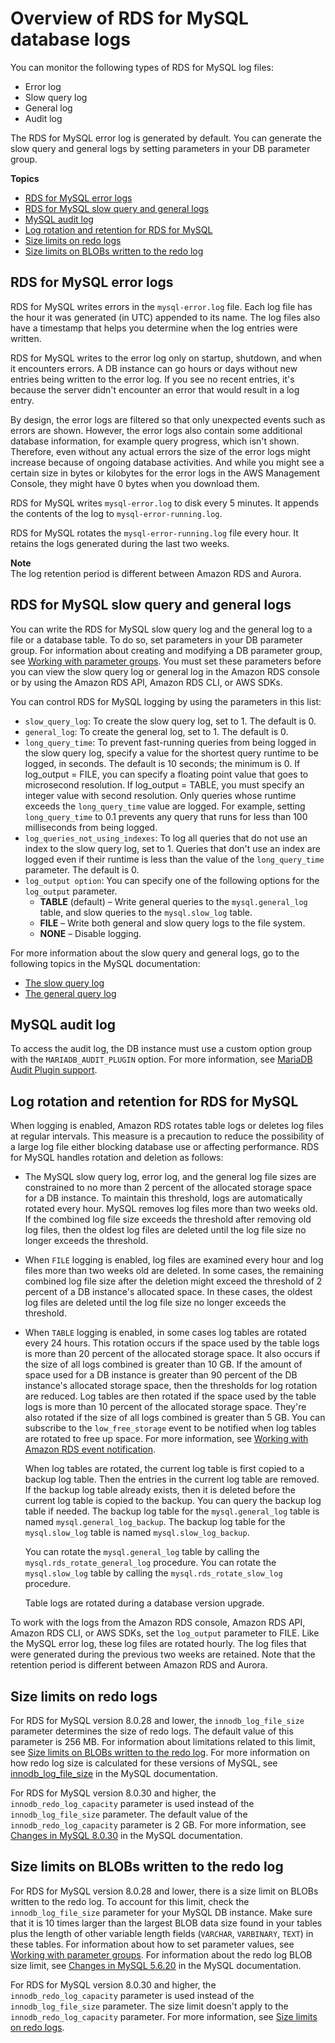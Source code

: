 # Overview of RDS for MySQL database logs<a name="USER_LogAccess.MySQL.LogFileSize"></a>

You can monitor the following types of RDS for MySQL log files:
+ Error log
+ Slow query log
+ General log
+ Audit log

The RDS for MySQL error log is generated by default\. You can generate the slow query and general logs by setting parameters in your DB parameter group\.

**Topics**
+ [RDS for MySQL error logs](#USER_LogAccess.MySQL.Errorlog)
+ [RDS for MySQL slow query and general logs](#USER_LogAccess.MySQL.Generallog)
+ [MySQL audit log](#USER_LogAccess.MySQL.Auditlog)
+ [Log rotation and retention for RDS for MySQL](#USER_LogAccess.MySQL.LogFileSize.retention)
+ [Size limits on redo logs](#USER_LogAccess.MySQL.LogFileSize.RedoLogs)
+ [Size limits on BLOBs written to the redo log](#USER_LogAccess.MySQL.LogFileSize.BLOBs)

## RDS for MySQL error logs<a name="USER_LogAccess.MySQL.Errorlog"></a>

RDS for MySQL writes errors in the `mysql-error.log` file\. Each log file has the hour it was generated \(in UTC\) appended to its name\. The log files also have a timestamp that helps you determine when the log entries were written\.

RDS for MySQL writes to the error log only on startup, shutdown, and when it encounters errors\. A DB instance can go hours or days without new entries being written to the error log\. If you see no recent entries, it's because the server didn't encounter an error that would result in a log entry\.

By design, the error logs are filtered so that only unexpected events such as errors are shown\. However, the error logs also contain some additional database information, for example query progress, which isn't shown\. Therefore, even without any actual errors the size of the error logs might increase because of ongoing database activities\. And while you might see a certain size in bytes or kilobytes for the error logs in the AWS Management Console, they might have 0 bytes when you download them\.

RDS for MySQL writes `mysql-error.log` to disk every 5 minutes\. It appends the contents of the log to `mysql-error-running.log`\.

RDS for MySQL rotates the `mysql-error-running.log` file every hour\. It retains the logs generated during the last two weeks\.

**Note**  
The log retention period is different between Amazon RDS and Aurora\.

## RDS for MySQL slow query and general logs<a name="USER_LogAccess.MySQL.Generallog"></a>

You can write the RDS for MySQL slow query log and the general log to a file or a database table\. To do so, set parameters in your DB parameter group\. For information about creating and modifying a DB parameter group, see [Working with parameter groups](USER_WorkingWithParamGroups.md)\. You must set these parameters before you can view the slow query log or general log in the Amazon RDS console or by using the Amazon RDS API, Amazon RDS CLI, or AWS SDKs\.

You can control RDS for MySQL logging by using the parameters in this list:
+ `slow_query_log`: To create the slow query log, set to 1\. The default is 0\.
+ `general_log`: To create the general log, set to 1\. The default is 0\.
+ `long_query_time`: To prevent fast\-running queries from being logged in the slow query log, specify a value for the shortest query runtime to be logged, in seconds\. The default is 10 seconds; the minimum is 0\. If log\_output = FILE, you can specify a floating point value that goes to microsecond resolution\. If log\_output = TABLE, you must specify an integer value with second resolution\. Only queries whose runtime exceeds the `long_query_time` value are logged\. For example, setting `long_query_time` to 0\.1 prevents any query that runs for less than 100 milliseconds from being logged\.
+ `log_queries_not_using_indexes`: To log all queries that do not use an index to the slow query log, set to 1\. Queries that don't use an index are logged even if their runtime is less than the value of the `long_query_time` parameter\. The default is 0\.
+ `log_output option`: You can specify one of the following options for the `log_output` parameter\. 
  + **TABLE** \(default\) – Write general queries to the `mysql.general_log` table, and slow queries to the `mysql.slow_log` table\.
  + **FILE** – Write both general and slow query logs to the file system\.
  + **NONE** – Disable logging\.

For more information about the slow query and general logs, go to the following topics in the MySQL documentation:
+ [The slow query log](https://dev.mysql.com/doc/refman/8.0/en/slow-query-log.html)
+ [The general query log](https://dev.mysql.com/doc/refman/8.0/en/query-log.html)

## MySQL audit log<a name="USER_LogAccess.MySQL.Auditlog"></a>

To access the audit log, the DB instance must use a custom option group with the `MARIADB_AUDIT_PLUGIN` option\. For more information, see [MariaDB Audit Plugin support](Appendix.MySQL.Options.AuditPlugin.md)\.

## Log rotation and retention for RDS for MySQL<a name="USER_LogAccess.MySQL.LogFileSize.retention"></a>

When logging is enabled, Amazon RDS rotates table logs or deletes log files at regular intervals\. This measure is a precaution to reduce the possibility of a large log file either blocking database use or affecting performance\. RDS for MySQL handles rotation and deletion as follows:
+ The MySQL slow query log, error log, and the general log file sizes are constrained to no more than 2 percent of the allocated storage space for a DB instance\. To maintain this threshold, logs are automatically rotated every hour\. MySQL removes log files more than two weeks old\. If the combined log file size exceeds the threshold after removing old log files, then the oldest log files are deleted until the log file size no longer exceeds the threshold\.
+ When `FILE` logging is enabled, log files are examined every hour and log files more than two weeks old are deleted\. In some cases, the remaining combined log file size after the deletion might exceed the threshold of 2 percent of a DB instance's allocated space\. In these cases, the oldest log files are deleted until the log file size no longer exceeds the threshold\.
+ When `TABLE` logging is enabled, in some cases log tables are rotated every 24 hours\. This rotation occurs if the space used by the table logs is more than 20 percent of the allocated storage space\. It also occurs if the size of all logs combined is greater than 10 GB\. If the amount of space used for a DB instance is greater than 90 percent of the DB instance's allocated storage space, then the thresholds for log rotation are reduced\. Log tables are then rotated if the space used by the table logs is more than 10 percent of the allocated storage space\. They're also rotated if the size of all logs combined is greater than 5 GB\. You can subscribe to the `low_free_storage` event to be notified when log tables are rotated to free up space\. For more information, see [Working with Amazon RDS event notification](USER_Events.md)\.

  When log tables are rotated, the current log table is first copied to a backup log table\. Then the entries in the current log table are removed\. If the backup log table already exists, then it is deleted before the current log table is copied to the backup\. You can query the backup log table if needed\. The backup log table for the `mysql.general_log` table is named `mysql.general_log_backup`\. The backup log table for the `mysql.slow_log` table is named `mysql.slow_log_backup`\.

  You can rotate the `mysql.general_log` table by calling the `mysql.rds_rotate_general_log` procedure\. You can rotate the `mysql.slow_log` table by calling the `mysql.rds_rotate_slow_log` procedure\.

  Table logs are rotated during a database version upgrade\.

To work with the logs from the Amazon RDS console, Amazon RDS API, Amazon RDS CLI, or AWS SDKs, set the `log_output` parameter to FILE\. Like the MySQL error log, these log files are rotated hourly\. The log files that were generated during the previous two weeks are retained\. Note that the retention period is different between Amazon RDS and Aurora\.

## Size limits on redo logs<a name="USER_LogAccess.MySQL.LogFileSize.RedoLogs"></a>

For RDS for MySQL version 8\.0\.28 and lower, the `innodb_log_file_size` parameter determines the size of redo logs\. The default value of this parameter is 256 MB\. For information about limitations related to this limit, see [Size limits on BLOBs written to the redo log](#USER_LogAccess.MySQL.LogFileSize.BLOBs)\. For more information on how redo log size is calculated for these versions of MySQL, see [ innodb\_log\_file\_size](https://dev.mysql.com/doc/refman/5.7/en/innodb-parameters.html#sysvar_innodb_log_file_size) in the MySQL documentation\.

For RDS for MySQL version 8\.0\.30 and higher, the `innodb_redo_log_capacity` parameter is used instead of the `innodb_log_file_size` parameter\. The default value of the `innodb_redo_log_capacity` parameter is 2 GB\. For more information, see [ Changes in MySQL 8\.0\.30](https://dev.mysql.com/doc/relnotes/mysql/8.0/en/news-8-0-30.html) in the MySQL documentation\.

## Size limits on BLOBs written to the redo log<a name="USER_LogAccess.MySQL.LogFileSize.BLOBs"></a>

For RDS for MySQL version 8\.0\.28 and lower, there is a size limit on BLOBs written to the redo log\. To account for this limit, check the `innodb_log_file_size` parameter for your MySQL DB instance\. Make sure that it is 10 times larger than the largest BLOB data size found in your tables plus the length of other variable length fields \(`VARCHAR`, `VARBINARY`, `TEXT`\) in these tables\. For information about how to set parameter values, see [Working with parameter groups](USER_WorkingWithParamGroups.md)\. For information about the redo log BLOB size limit, see [Changes in MySQL 5\.6\.20](http://dev.mysql.com/doc/relnotes/mysql/5.6/en/news-5-6-20.html) in the MySQL documentation\.

For RDS for MySQL version 8\.0\.30 and higher, the `innodb_redo_log_capacity` parameter is used instead of the `innodb_log_file_size` parameter\. The size limit doesn't apply to the `innodb_redo_log_capacity` parameter\. For more information, see [Size limits on redo logs](#USER_LogAccess.MySQL.LogFileSize.RedoLogs)\.